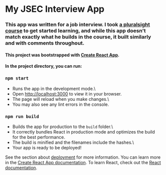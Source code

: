 # My JSEC Interview App

### This app was written for a job interview. I took [a pluralsight course](https://app.pluralsight.com/library/courses/react-practical-start) to get started learning, and while this app doesn't match exactly what he builds in the course, it built similarly and with comments throughout.

#### This project was bootstrapped with [Create React App](https://github.com/facebook/create-react-app).
#### In the project directory, you can run:

### `npm start`
- Runs the app in the development mode.\
- Open [http://localhost:3000](http://localhost:3000) to view it in your browser.
- The page will reload when you make changes.\
- You may also see any lint errors in the console.

### `npm run build`
- Builds the app for production to the `build` folder.\
- It correctly bundles React in production mode and optimizes the build for the best performance.
- The build is minified and the filenames include the hashes.\
- Your app is ready to be deployed!

See the section about [deployment](https://facebook.github.io/create-react-app/docs/deployment) for more information.
You can learn more in the [Create React App documentation](https://facebook.github.io/create-react-app/docs/getting-started).
To learn React, check out the [React documentation](https://reactjs.org/).


